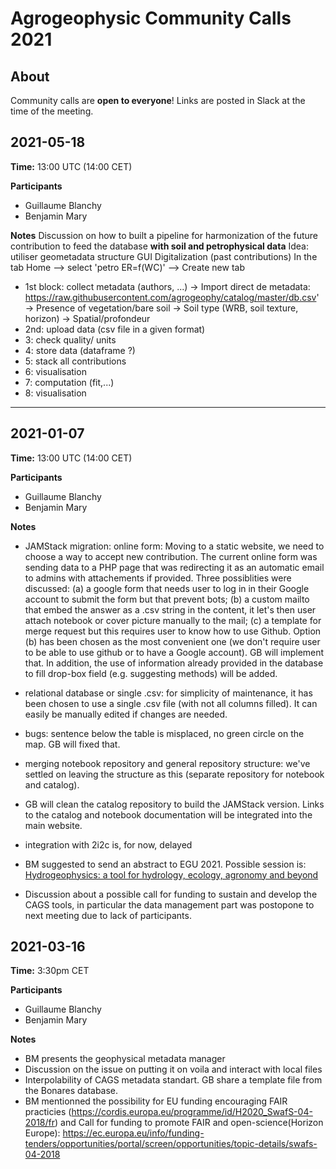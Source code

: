 # Agrogeophysic Community Calls 2021

## About

Community calls are **open to everyone**! Links are posted in Slack at the time of the meeting.


## 2021-05-18

**Time:** 13:00 UTC (14:00 CET)

**Participants**

- Guillaume Blanchy
- Benjamin Mary

**Notes**
Discussion on how to built a pipeline for harmonization of the future contribution to feed the database **with soil and petrophysical data**
Idea: utiliser geometadata structure GUI
Digitalization (past contributions)
In the tab Home --> select 'petro ER=f(WC)' --> Create new tab
- 1st block: collect metadata (authors, ...)
   -> Import direct de metadata: https://raw.githubusercontent.com/agrogeophy/catalog/master/db.csv'
   -> Presence of vegetation/bare soil
   -> Soil type (WRB, soil texture, horizon)
   -> Spatial/profondeur
- 2nd: upload data (csv file in a given format)
- 3: check quality/ units
- 4: store data (dataframe ?)
- 5: stack all contributions
- 6: visualisation
- 7: computation (fit,...)
- 8: visualisation

----

## 2021-01-07

**Time:** 13:00 UTC (14:00 CET)

**Participants**

- Guillaume Blanchy
- Benjamin Mary

**Notes**
- JAMStack migration: online form:
Moving to a static website, we need to choose a way to accept new contribution. The current online form was sending data to a PHP page that was redirecting it as an automatic email to admins with attachements if provided. Three possiblities were discussed:
  (a) a google form that needs user to log in in their Google account to submit the form but that prevent bots;
  (b) a custom mailto that embed the answer as a .csv string in the content, it let's then user attach notebook or cover picture manually to the mail;
  (c) a template for merge request but this requires user to know how to use Github.
Option (b) has been chosen as the most convenient one (we don't require user to be able to use github or to have a Google account). GB will implement that. In addition, the use of information already provided in the database to fill drop-box field (e.g. suggesting methods) will be added.

- relational database or single .csv: for simplicity of maintenance, it has been chosen to use a single .csv file (with not all columns filled). It can easily be manually edited if changes are needed.

- bugs: sentence below the table is misplaced, no green circle on the map. GB will fixed that.

- merging notebook repository and general repository structure: we've settled on leaving the structure as this (separate repository for notebook and catalog).

- GB will clean the catalog repository to  build the JAMStack version. Links to the catalog and notebook documentation will be integrated into the main website.

- integration with 2i2c is, for now, delayed

- BM suggested to send an abstract to EGU 2021. Possible session is: [Hydrogeophysics: a tool for hydrology, ecology, agronomy and beyond](https://meetingorganizer.copernicus.org/EGU21/session/39484)

- Discussion about a possible call for funding to sustain and develop the CAGS tools, in particular the data management part was postopone to next meeting due to lack of participants.


## 2021-03-16

**Time:** 3:30pm CET
  
**Participants**

- Guillaume Blanchy
- Benjamin Mary

**Notes**
- BM presents the geophysical metadata manager
- Discussion on the issue on putting it on voila and interact with local files
- Interpolability of CAGS metadata standart. GB share a template file from the Bonares database.
- BM mentionned the possibility for EU funding encouraging FAIR practicies (https://cordis.europa.eu/programme/id/H2020_SwafS-04-2018/fr) and Call for funding to promote FAIR and open-science(Horizon Europe): https://ec.europa.eu/info/funding-tenders/opportunities/portal/screen/opportunities/topic-details/swafs-04-2018



